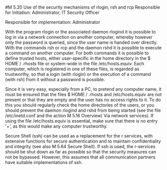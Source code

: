 #M 5.20 Use of the security mechanisms of rlogin, rsh and rcp
Responsible for Initiation: Administrator, IT Security Officer

Responsible for implementation: Administrator

With the program rlogin or the associated daemon rlogind it is possible to log in via a network connection on another computer, whereby however only the password is queried, since the user name is handed over directly. With the commands rsh or rcp and the daemon rshd it is possible to execute a command on another computer. For both commands it is possible to define trusted hosts, either user-specific in the home directory in the $ HOME / .rhosts file or system-wide in the file /etc/hosts.equiv. Each computer, which is registered in one of these files, is regarded as trustworthy, so that a login (with rlogin) or the execution of a command (with rsh) from it without a password is possible.

Since it is very easy, especially from a PC, to pretend any computer name, it must be ensured that the files $ HOME / .rhosts and /etc/hosts.equiv are not present or that they are empty and the user has no access rights to it. To do this you should regularly check the home directories of the users, or you should prevent the daemon rlogind and rshd from being started (see the file /etc/inetd.conf and the action M 5.16 Overview) Via network services). If using the file /etc/hosts.equiv is essential, make sure that there is no entry '+', as this would make any computer trustworthy.

Secure Shell (ssh) can be used as a replacement for the r services, with extensive functions for secure authentication and to maintain confidentiality and integrity (see also M 5.64 Secure Shell). If ssh is used, the r-services should be shut down as far as possible so that the security measures can not be bypassed. However, this assumes that all communication partners have suitable implementations of ssh.



